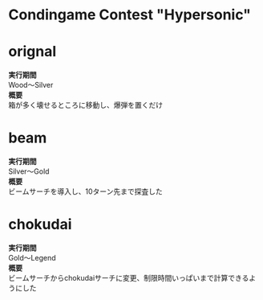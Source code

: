 # Condingame Contest "Hypersonic"
# orignal
<b>実行期間</b><br>
Wood～Silver<br>
<b>概要</b><br>
箱が多く壊せるところに移動し、爆弾を置くだけ<br>

# beam
<b>実行期間</b><br>
Silver～Gold<br>
<b>概要</b><br>
ビームサーチを導入し、10ターン先まで探査した<br>

# chokudai
<b>実行期間</b><br>
Gold～Legend<br>
<b>概要</b><br>
ビームサーチからchokudaiサーチに変更、制限時間いっぱいまで計算できるようにした<br>
